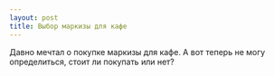 ```yaml
---
layout: post 
title: Выбор маркизы для кафе 
--- 
```

Давно мечтал о покупке маркизы для кафе. А вот теперь не могу определиться, стоит ли покупать или нет?